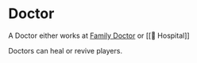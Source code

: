 # Doctor

A Doctor either works at [Family Doctor](https://www.notion.so/Family-Doctor-df5c2dfe859342f1bb16964a41c38532?pvs=21) or [[🏥 Hospital]]

Doctors can heal or revive players.
